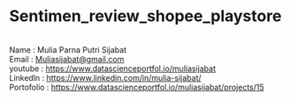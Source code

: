 # Sentimen_review_shopee_playstore

</br> Name        : Mulia Parna Putri Sijabat
</br> Email       : Muliasijabat@gmail.com
</br> youtube     : https://www.datascienceportfol.io/muliasijabat
</br> Linkedln    : https://www.linkedin.com/in/mulia-sijabat/
</br> Portofolio  : https://www.datascienceportfol.io/muliasijabat/projects/15
